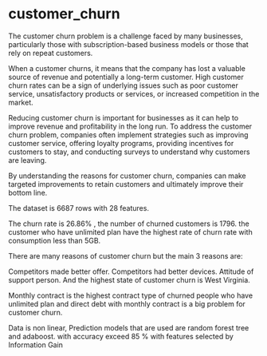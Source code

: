# customer_churn
The customer churn problem is a challenge faced by many businesses, particularly those with subscription-based business models or those that rely on repeat customers.

When a customer churns, it means that the company has lost a valuable source of revenue and potentially a long-term customer. High customer churn rates can be a sign of underlying issues such as poor customer service, unsatisfactory products or services, or increased competition in the market.

Reducing customer churn is important for businesses as it can help to improve revenue and profitability in the long run. To address the customer churn problem, companies often implement strategies such as improving customer service, offering loyalty programs, providing incentives for customers to stay, and conducting surveys to understand why customers are leaving.

By understanding the reasons for customer churn, companies can make targeted improvements to retain customers and ultimately improve their bottom line.

The dataset is 6687 rows with 28 features.

The churn rate is 26.86% , the number of churned customers is 1796. the customer who have unlimited plan have the highest rate of churn rate with consumption less than 5GB.

There are many reasons of customer churn but the main 3 reasons are:

Competitors made better offer.
Competitors had better devices.
Attitude of support person.
And the highest state of customer churn is West Virginia.

Monthly contract is the highest contract type of churned people who have unlimited plan and direct debt with monthly contract is a big problem for customer churn.

Data is non linear, Prediction models that are used are random forest tree and adaboost. with accuracy exceed 85 % with features selected by Information Gain
